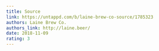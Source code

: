 ```yaml
---
title: Source
link: https://untappd.com/b/laine-brew-co-source/1785323
authors: Laine Brew Co.
authors_link: http://laine.beer/
date: 2018-11-09
rating: 3
---
```

